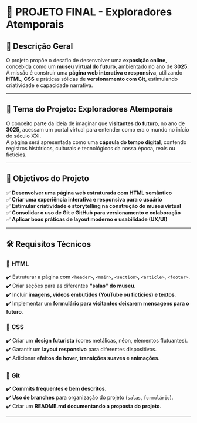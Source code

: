 # 🚀 PROJETO FINAL - Exploradores Atemporais
## 📌 Descrição Geral  
O projeto propõe o desafio de desenvolver uma **exposição online**, concebida como um **museu virtual do futuro**, ambientado no ano de **3025**.  
A missão é construir uma **página web interativa e responsiva**, utilizando **HTML, CSS** e práticas sólidas de **versionamento com Git**, estimulando criatividade e capacidade narrativa.  

---

## 🎨 Tema do Projeto: **Exploradores Atemporais**  
O conceito parte da ideia de imaginar que **visitantes do futuro**, no ano de **3025**, acessam um portal virtual para entender como era o mundo no início do século XXI.  
A página será apresentada como uma **cápsula do tempo digital**, contendo registros históricos, culturais e tecnológicos da nossa época, reais ou fictícios.  

---

## 🎯 Objetivos do Projeto  
✅ **Desenvolver uma página web estruturada com HTML semântico**  
✅ **Criar uma experiência interativa e responsiva para o usuário**  
✅ **Estimular criatividade e storytelling na construção do museu virtual**  
✅ **Consolidar o uso de Git e GitHub para versionamento e colaboração**  
✅ **Aplicar boas práticas de layout moderno e usabilidade (UX/UI)**  

---

## 🛠 Requisitos Técnicos  

### 🔹 **HTML**  
✔️ Estruturar a página com `<header>`, `<main>`, `<section>`, `<article>`, `<footer>`.  
✔️ Criar seções para as diferentes **"salas" do museu**.  
✔️ Incluir **imagens, vídeos embutidos (YouTube ou fictícios) e textos**.  
✔️ Implementar um **formulário para visitantes deixarem mensagens para o futuro**.  

### 🔹 **CSS**  
✔️ Criar um **design futurista** (cores metálicas, néon, elementos flutuantes).  
✔️ Garantir um **layout responsivo** para diferentes dispositivos.  
✔️ Adicionar **efeitos de hover, transições suaves e animações**.  

### 🔹 **Git**  
✔️ **Commits frequentes e bem descritos**.  
✔️ **Uso de branches** para organização do projeto (`salas`, `formulário`).  
✔️ Criar um **README.md documentando a proposta do projeto**.  

---

